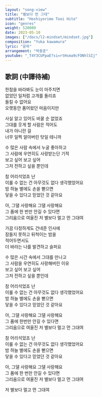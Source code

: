 ```yaml
---
layout: "song-view"
title: "별보다 먼 그대"
subtitle: "Hoshiyorimo Tooi Hito"
icon: "genres"
weight: 520009
date: 2023-05-10
images: ["/docs/l2-mindset/mindset.jpg"]
composition: "Yuka kawamura"
lyric: "윤하"
arrangement: "박중훈"
youtube: "_T4Y3CUPpaE?si=rtHsma9cFONhlSIj"
---
```


## 歌詞 (中譯待補)

한참을 바라봐도 눈이 마주치면  
없었던 일처럼 고개를 돌리죠  
들킬 수 없어요  
오랫동안 품어왔던 마음이지만  

사실 알고 있어도 바꿀 순 없었죠  
그대를 웃게 할 사람은 적어도  
내가 아니란 걸  
너무 일찍 알아버린 탓일 테니까  

수 많은 사람 속에서 누굴 좋아하고  
그 사람에 우연히도 사랑받는단 기적  
보고 싶어 보고 싶어  
그저 전하고 싶을 뿐인데  

참 어리석었죠 난  
이룰 수 없는 건 아무것도 없다 생각했었어요  
밤 하늘 별에도 손을 뻗으면  
닿을 수 있다고 믿었던 것 같아요  

아, 그댈 사랑해요 그댈 사랑해요  
그 품에 한 번만 안길 수 있다면  
그리움으로 여울진 저 별보다 멀고 먼 그대여  

가끔 다정하게도 건네준 인사에  
잠들지 못하고 뒤척이는 밤을  
적어두면서도  
더 바라는 나를 발견하고 슬퍼요  

수 많은 시간 속에서 그대를 만나고  
그 사람을 우연히도 사랑해버린 이유  
보고 싶어 보고 싶어  
그저 전하고 싶을 뿐인데  

참 어리석었죠 난  
이룰 수 없는 건 아무것도 없다 생각했었어요  
밤 하늘 별에도 손을 뻗으면  
닿을 수 있다고 믿었던 것 같아요  

아, 그댈 사랑해요 그댈 사랑해요  
그 품에 한번만 안길 수 있다면  
그리움으로 여울진 저 별보다 멀고 먼 그대여  

참 어리석었죠 난  
이룰 수 없는 건 아무것도 없다 생각했었어요  
밤 하늘 별에도 손을 뻗으면  
닿을 수 있다고 믿었던 것 같아요  

아, 그댈 사랑해요 그댈 사랑해요  
그 품에 한 번만 안길 수 있다면  
그리움으로 여울진 저 별보다 멀고 먼 그대여  

저 별보다 멀고 먼 그대여  
